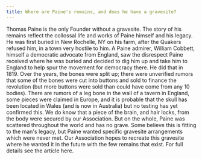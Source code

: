 ```yaml
---
title: Where are Paine's remains, and does he have a gravesite?
---
```


   Thomas Paine is the only Founder without a gravesite. The story of his
   remains reflect the collossal life and works of Paine himself and his
   legacy.  He was first buried in New Rochelle, NY on his farm, after the
   Quakers refused him, in a town very hostile to him.  A Paine admirer,
   William Cobbett, himself a democratic advocate from England, saw the
   disrespect Paine received where he was buried and decided to dig him up
   and take him to England to help spur the movement for democracy there. He
   did that in 1819. Over the years, the bones were split up; there were
   unverified rumors that some of the bones were cut into buttons and sold to
   finance the revolution (but more buttons were sold than could have come
   from any 10 bodies). There are rumors of a leg bone in the wall of a
   tavern in England, some pieces were claimed in Europe, and it is probable
   that the skull has been located in Wales (and is now in Australia) but no
   testing has yet confirmed this.  We do know that a piece of the brain, and
   hair locks, from the body were secured by our Association.  But on the
   whole, Paine was scattered throughout the world and has no grave. Some
   believe this is fitting to the man's legacy, but Paine wanted specific
   gravesite arrangements which were never met.  Our Association hopes to
   recreate this gravesite where he wanted it in the future with the few
   remains that exist. For full details see the article here.
